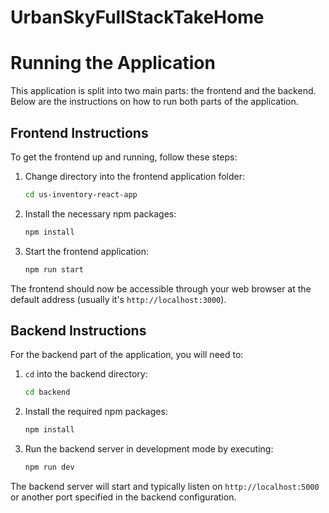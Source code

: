 # UrbanSkyFullStackTakeHome

# Running the Application

This application is split into two main parts: the frontend and the backend. Below are the instructions on how to run both parts of the application.

## Frontend Instructions

To get the frontend up and running, follow these steps:

1. Change directory into the frontend application folder:
   ```bash
   cd us-inventory-react-app
   ```
2. Install the necessary npm packages:
   ```bash
   npm install
   ```
3. Start the frontend application:
   ```bash
   npm run start
   ```

The frontend should now be accessible through your web browser at the default address (usually it's `http://localhost:3000`).

## Backend Instructions

For the backend part of the application, you will need to:

1. `cd` into the backend directory:
   ```bash
   cd backend
   ```
2. Install the required npm packages:
   ```bash
   npm install
   ```
3. Run the backend server in development mode by executing:
   ```bash
   npm run dev
   ```

The backend server will start and typically listen on `http://localhost:5000` or another port specified in the backend configuration.

